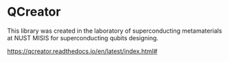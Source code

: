 # QCreator
 
This library was created in the laboratory of superconducting metamaterials at NUST MISIS for superconducting qubits designing.

https://qcreator.readthedocs.io/en/latest/index.html#
